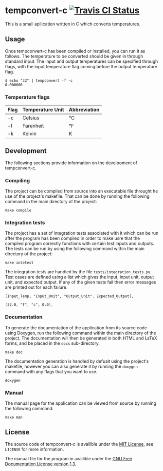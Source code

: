 # tempconvert-c [![Travis CI Status](https://api.travis-ci.org/ExcaliburZero/tempconvert-c.svg)](https://travis-ci.org/ExcaliburZero/tempconvert-c)
This is a small apllication written in C which converts temperatures.

## Usage
Once tempconvert-c has been compiled or installed, you can run it as follows. The temperature to be converted should be given in through standard input. The input and output temperatures can be specified through flags, with the input temperature flag coming before the output temperature flag.

```
$ echo "32" | tempconvert -f -c
0.000000
```

### Temperature flags
| Flag | Temperature Unit | Abbreviation |
|------|------------------|--------------|
| -c   | Celsius          | °C           |
| -f   | Farenheit        | °F           |
| -k   | Kelvin           | K            |

## Development
The following sections provide information on the develpoment of tempconvert-c.

### Compiling
The project can be compiled from source into an executable file throught he use of the project's makefile. That can be done by running the following command in the main directory of the project:

```
make compile
```

### Integration tests
The project has a set of integration tests associated with it which can be run after the program has been compiled in order to make usre that the compiled program correctly functions with certain test inputs and outputs. The tests can be run by using the following command within the main directory of the project:

```
make intetest
```

The integration tests are handled by the file `tests/integration_tests.py`. Test cases are defined using a list which gives the input, input unit, output unit, and expected output. If any of the given tests fail then error messages are printed out for each failure.

```
[Input_Temp, "Input_Unit", "Output_Unit", Expected_Output],

[32.0, "f", "c", 0.0],
```

### Documentation
To generate the documentation of the application from its source code using Doxygen, run the following command within the main directory of the project. The documentation will then be generated in both HTML and LaTeX forms, and be placed in the `docs` sub-directory.

```
make doc
```

The documentation generation is handled by defualt using the project's makefile, however you can also generate it by running the `doxygen` command with any flags that you want to use.

```
doxygen
```

### Manual
The manual page for the application can be viewed from source by running the following command:

```
make man
```

## License
The source code of tempconvert-c is availible under the [MIT License](http://opensource.org/licenses/MIT), see `LICENSE` for more information.

The manual file for the program in availible under the [GNU Free Documentation License version 1.3](https://www.gnu.org/licenses/fdl-1.3-standalone.html).
